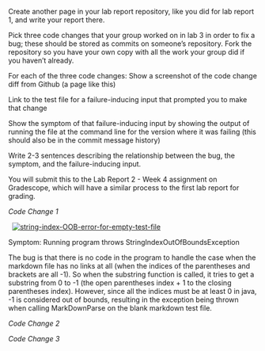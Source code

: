 Create another page in your lab report repository, like you did for lab report 1, and write your report there.

Pick three code changes that your group worked on in lab 3 in order to fix a bug; these should be stored as commits on someone’s repository. Fork the repository so you have your own copy with all the work your group did if you haven’t already.

For each of the three code changes:
Show a screenshot of the code change diff from Github (a page like this)

Link to the test file for a failure-inducing input that prompted you to make that change

Show the symptom of that failure-inducing input by showing the output of running the file at the command line for the version where it was failing (this should also be in the commit message history)

Write 2-3 sentences describing the relationship between the bug, the symptom, and the failure-inducing input.


You will submit this to the Lab Report 2 - Week 4 assignment on Gradescope, which will have a similar process to the first lab report for grading.

*Code Change 1*

&nbsp;
<a href="https://ibb.co/zZfRz8k"><img src="https://i.ibb.co/bXdBkHf/string-index-OOB-error-for-empty-test-file.png" alt="string-index-OOB-error-for-empty-test-file" border="0"></a> 

Symptom: Running program throws StringIndexOutOfBoundsException  

The bug is that there is no code in the program to handle the case when the markdown file has no links at all (when the indices of the parentheses and brackets are all -1). So when the substring function is called, it tries to get a substring from 0 to -1 (the open parentheses index + 1 to the closing parentheses index). However, since all the indices must be at least 0 in java, -1 is considered out of bounds, resulting in the exception being thrown when calling MarkDownParse on the blank markdown test file.    


*Code Change 2*


*Code Change 3*
